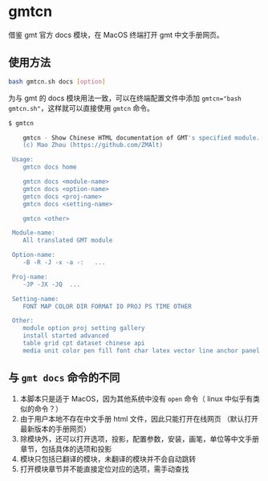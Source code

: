 # gmtcn
借鉴 gmt 官方 docs 模块，在 MacOS 终端打开 gmt 中文手册网页。

## 使用方法

```bash
bash gmtcn.sh docs [option]
```

为与 gmt 的 docs 模块用法一致，可以在终端配置文件中添加 `gmtcn="bash gmtcn.sh"`，这样就可以直接使用 `gmtcn` 命令。

```bash
$ gmtcn                  

    gmtcn - Show Chinese HTML documentation of GMT's specified module. 
    (c) Mao Zhou (https://github.com/ZMAlt)

 Usage: 
    gmtcn docs home

    gmtcn docs <module-name> 
    gmtcn docs <option-name> 
    gmtcn docs <proj-name>
    gmtcn docs <setting-name>

    gmtcn <other>

 Module-name:
    All translated GMT module 

 Option-name:
    -B -R -J -x -a -:   ...

 Proj-name:
    -JP -JX -JQ  ...

 Setting-name:
    FONT MAP COLOR DIR FORMAT IO PROJ PS TIME OTHER 

 Other:
    module option proj setting gallery
    install started advanced 
    table grid cpt dataset chinese api
    media unit color pen fill font char latex vector line anchor panel
```

## 与 `gmt docs` 命令的不同

1. 本脚本只是适于 MacOS，因为其他系统中没有 `open` 命令（ linux 中似乎有类似的命令？）
2. 由于用户本地不存在中文手册 html 文件，因此只能打开在线网页 （默认打开最新版本的手册网页）
3. 除模块外，还可以打开选项，投影，配置参数，安装，画笔，单位等中文手册章节，包括具体的选项和投影
4. 模块只包括已翻译的模块，未翻译的模块并不会自动跳转
5. 打开模块章节并不能直接定位对应的选项，需手动查找
